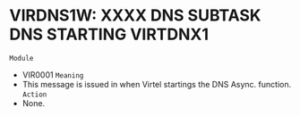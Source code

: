 # VIRDNS1W: XXXX DNS SUBTASK DNS STARTING VIRTDNX1
`Module`
- VIR0001
`Meaning`
- This message is issued in when Virtel startings the DNS Async. function.
`Action`
- None.
